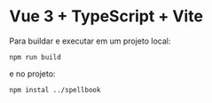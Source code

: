 # Vue 3 + TypeScript + Vite

Para buildar e executar em um projeto local:
```
npm run build
```

e no projeto:
```
npm instal ../spellbook
```
